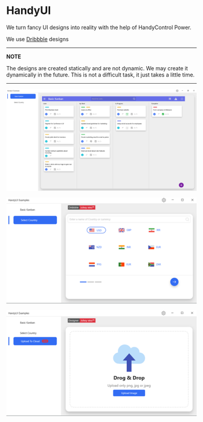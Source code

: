 # HandyUI
We turn fancy UI designs into reality with the help of HandyControl Power.

We use [Dribbble](https://dribbble.com/) designs

---
**NOTE**

The designs are created statically and are not dynamic. We may create it dynamically in the future. This is not a difficult task, it just takes a little time.

---

![BasicKanban](https://raw.githubusercontent.com/HandyOrg/HandyOrgResource/master/HandyUI/BasicKanban.png)

![SelectCountry](https://raw.githubusercontent.com/HandyOrg/HandyOrgResource/master/HandyUI/SelectCountry.png)

![UploadToCloud](https://raw.githubusercontent.com/HandyOrg/HandyOrgResource/master/HandyUI/UploadToCloud.png)
